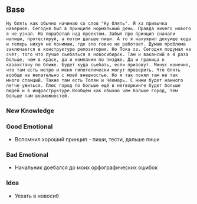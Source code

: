 ## Base
	Ну блять как обычно начинаю со слов "Ну блять". Я хз привычка наверное. Сегодня был в принципе нормальный день. Правда ничего нового я не узнал. Но поработал над проектом. Забыл про принцип сначали напиши, протестируй, а потом дальше пиши. А то я нахуярил дохуище кода и теперь нихуя не понимаю, где это говно не работает. Думаю проблема заключается в конструктуре репозитория. Но Пока хз. Сегодня подумал на счёт, того что лучше сьебаться в новосибирск. Там и вакансий в 4 раза больше, чем в красе, да и компании по пиздже. Да и граница к казахстану по ближе. Будет куда сьебать, если призовут. Минус конечно, что там есть метро и меня гипотетически могут проверить. Что блять вообще не желательно с моей внешностью. Но я так понял там не так много станций. Также там есть Толян и Чёкмарь. С ними будет намного легче ужиться. Плюс город по больше ещё в нетворкинге будет больше людей и в инфраструктуре.Вообщем как обычно чем больше город, тем больше там возможностей.

### New Knowledge


### Good Emotional
- Вспомнил хороший принцип - пиши, тести, дальше пиши

### Bad Emotional
- Начальник доебался до моих орфографических ошибок

### Idea
- Уехать в новосиб
